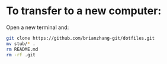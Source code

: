 # To transfer to a new computer:
Open a new terminal and:
```bash
git clone https://github.com/brianzhang-git/dotfiles.git
mv stub/* .
rm README.md
rm -rf .git
```
